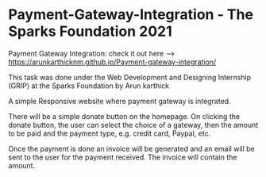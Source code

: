 # Payment-Gateway-Integration - The Sparks Foundation 2021


Payment Gateway Integration: check it out here --> https://arunkarthicknm.github.io/Payment-gateway-integration/

This task was done under the Web Development and Designing Internship (GRIP) at the Sparks Foundation by Arun karthick

A simple Responsive website where payment gateway is integrated.

There will be a simple donate button on the homepage. On clicking the donate button, the user can select the choice of a gateway, then the amount to be paid and the payment type, e.g. credit card, Paypal, etc.

Once the payment is done an invoice will be generated and an email will be sent to the user for the payment received. The invoice will contain the amount.

